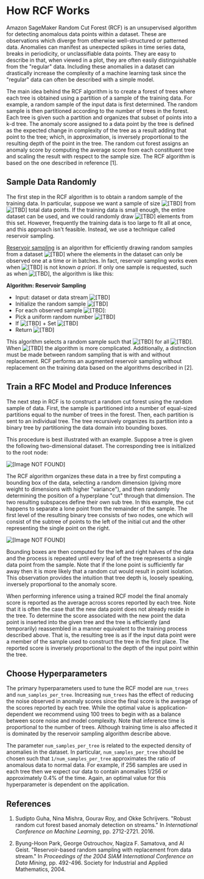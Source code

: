 # How RCF Works<a name="rcf_how-it-works"></a>

Amazon SageMaker Random Cut Forest \(RCF\) is an unsupervised algorithm for detecting anomalous data points within a dataset\. These are observations which diverge from otherwise well\-structured or patterned data\. Anomalies can manifest as unexpected spikes in time series data, breaks in periodicity, or unclassifiable data points\. They are easy to describe in that, when viewed in a plot, they are often easily distinguishable from the "regular" data\. Including these anomalies in a dataset can drastically increase the complexity of a machine learning task since the "regular" data can often be described with a simple model\.

The main idea behind the RCF algorithm is to create a forest of trees where each tree is obtained using a partition of a sample of the training data\. For example, a random sample of the input data is first determined\. The random sample is then partitioned according to the number of trees in the forest\. Each tree is given such a partition and organizes that subset of points into a k\-d tree\. The anomaly score assigned to a data point by the tree is defined as the expected change in complexity of the tree as a result adding that point to the tree; which, in approximation, is inversely proportional to the resulting depth of the point in the tree\. The random cut forest assigns an anomaly score by computing the average score from each constituent tree and scaling the result with respect to the sample size\. The RCF algorithm is based on the one described in reference \[1\]\.

## Sample Data Randomly<a name="rcf-rndm-sample-data"></a>

The first step in the RCF algorithm is to obtain a random sample of the training data\. In particular, suppose we want a sample of size ![\[TBD\]](http://docs.aws.amazon.com/sagemaker/latest/dg/images/rcf13.jpg) from ![\[TBD\]](http://docs.aws.amazon.com/sagemaker/latest/dg/images/rcf14.jpg) total data points\. If the training data is small enough, the entire dataset can be used, and we could randomly draw ![\[TBD\]](http://docs.aws.amazon.com/sagemaker/latest/dg/images/rcf13.jpg) elements from this set\. However, frequently the training data is too large to fit all at once, and this approach isn't feasible\. Instead, we use a technique called reservoir sampling\.

[Reservoir sampling]( https://en.wikipedia.org/wiki/Reservoir_sampling) is an algorithm for efficiently drawing random samples from a dataset ![\[TBD\]](http://docs.aws.amazon.com/sagemaker/latest/dg/images/rcf3.jpg) where the elements in the dataset can only be observed one at a time or in batches\. In fact, reservoir sampling works even when ![\[TBD\]](http://docs.aws.amazon.com/sagemaker/latest/dg/images/rcf14.jpg) is not known *a priori*\. If only one sample is requested, such as when ![\[TBD\]](http://docs.aws.amazon.com/sagemaker/latest/dg/images/rcf15.jpg), the algorithm is like this:

**Algorithm: Reservoir Sampling**
+  Input: dataset or data stream ![\[TBD\]](http://docs.aws.amazon.com/sagemaker/latest/dg/images/rcf3.jpg) 
+  Initialize the random sample ![\[TBD\]](http://docs.aws.amazon.com/sagemaker/latest/dg/images/rcf4.jpg) 
+  For each observed sample ![\[TBD\]](http://docs.aws.amazon.com/sagemaker/latest/dg/images/rcf5.jpg):
  +  Pick a uniform random number ![\[TBD\]](http://docs.aws.amazon.com/sagemaker/latest/dg/images/rcf6.jpg) 
  +  If ![\[TBD\]](http://docs.aws.amazon.com/sagemaker/latest/dg/images/rcf7.jpg) 
    +  Set ![\[TBD\]](http://docs.aws.amazon.com/sagemaker/latest/dg/images/rcf8.jpg) 
+  Return ![\[TBD\]](http://docs.aws.amazon.com/sagemaker/latest/dg/images/rcf9.jpg) 

This algorithm selects a random sample such that ![\[TBD\]](http://docs.aws.amazon.com/sagemaker/latest/dg/images/rcf10.jpg) for all ![\[TBD\]](http://docs.aws.amazon.com/sagemaker/latest/dg/images/rcf11.jpg)\. When ![\[TBD\]](http://docs.aws.amazon.com/sagemaker/latest/dg/images/rcf12.jpg) the algorithm is more complicated\. Additionally, a distinction must be made between random sampling that is with and without replacement\. RCF performs an augmented reservoir sampling without replacement on the training data based on the algorithms described in \[2\]\.

## Train a RFC Model and Produce Inferences<a name="rcf-training-inference"></a>

The next step in RCF is to construct a random cut forest using the random sample of data\. First, the sample is partitioned into a number of equal\-sized partitions equal to the number of trees in the forest\. Then, each partition is sent to an individual tree\. The tree recursively organizes its partition into a binary tree by partitioning the data domain into bounding boxes\.

This procedure is best illustrated with an example\. Suppose a tree is given the following two\-dimensional dataset\. The corresponding tree is initialized to the root node:

![\[Image NOT FOUND\]](http://docs.aws.amazon.com/sagemaker/latest/dg/images/RCF1.jpg)

 The RCF algorithm organizes these data in a tree by first computing a bounding box of the data, selecting a random dimension \(giving more weight to dimensions with higher "variance"\), and then randomly determining the position of a hyperplane "cut" through that dimension\. The two resulting subspaces define their own sub tree\. In this example, the cut happens to separate a lone point from the remainder of the sample\. The first level of the resulting binary tree consists of two nodes, one which will consist of the subtree of points to the left of the initial cut and the other representing the single point on the right\.

![\[Image NOT FOUND\]](http://docs.aws.amazon.com/sagemaker/latest/dg/images/RCF2.jpg)

Bounding boxes are then computed for the left and right halves of the data and the process is repeated until every leaf of the tree represents a single data point from the sample\. Note that if the lone point is sufficiently far away then it is more likely that a random cut would result in point isolation\. This observation provides the intuition that tree depth is, loosely speaking, inversely proportional to the anomaly score\.

When performing inference using a trained RCF model the final anomaly score is reported as the average across scores reported by each tree\. Note that it is often the case that the new data point does not already reside in the tree\. To determine the score associated with the new point the data point is inserted into the given tree and the tree is efficiently \(and temporarily\) reassembled in a manner equivalent to the training process described above\. That is, the resulting tree is as if the input data point were a member of the sample used to construct the tree in the first place\. The reported score is inversely proportional to the depth of the input point within the tree\.

## Choose Hyperparameters<a name="rcf-choose-hyperparam"></a>

The primary hyperparameters used to tune the RCF model are `num_trees` and `num_samples_per_tree`\. Increasing `num_trees` has the effect of reducing the noise observed in anomaly scores since the final score is the average of the scores reported by each tree\. While the optimal value is application\-dependent we recommend using 100 trees to begin with as a balance between score noise and model complexity\. Note that inference time is proportional to the number of trees\. Although training time is also affected it is dominated by the reservoir sampling algorithm describe above\.

The parameter `num_samples_per_tree` is related to the expected density of anomalies in the dataset\. In particular, `num_samples_per_tree` should be chosen such that `1/num_samples_per_tree` approximates the ratio of anomalous data to normal data\. For example, if 256 samples are used in each tree then we expect our data to contain anomalies 1/256 or approximately 0\.4% of the time\. Again, an optimal value for this hyperparameter is dependent on the application\.

## References<a name="references"></a>

1.  Sudipto Guha, Nina Mishra, Gourav Roy, and Okke Schrijvers\. "Robust random cut forest based anomaly detection on streams\." In *International Conference on Machine Learning*, pp\. 2712\-2721\. 2016\.

1.  Byung\-Hoon Park, George Ostrouchov, Nagiza F\. Samatova, and Al Geist\. "Reservoir\-based random sampling with replacement from data stream\." In *Proceedings of the 2004 SIAM International Conference on Data Mining*, pp\. 492\-496\. Society for Industrial and Applied Mathematics, 2004\.
